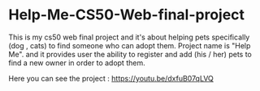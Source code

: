 # Help-Me-CS50-Web-final-project
This is my cs50 web final project
and it's  about helping pets 
specifically (dog , cats) to find someone who can adopt them. Project  name is "Help Me". and it provides user the ability to register and add (his / her) pets to find a new owner in order to adopt them.

Here you can see the project : https://youtu.be/dxfuB07qLVQ
